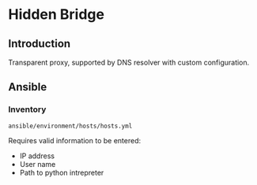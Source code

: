 # Hidden Bridge
## Introduction
Transparent proxy, supported by DNS resolver with custom configuration.

## Ansible
### Inventory
```
ansible/environment/hosts/hosts.yml
```
Requires valid information to be entered:
* IP address
* User name
* Path to python intrepreter
